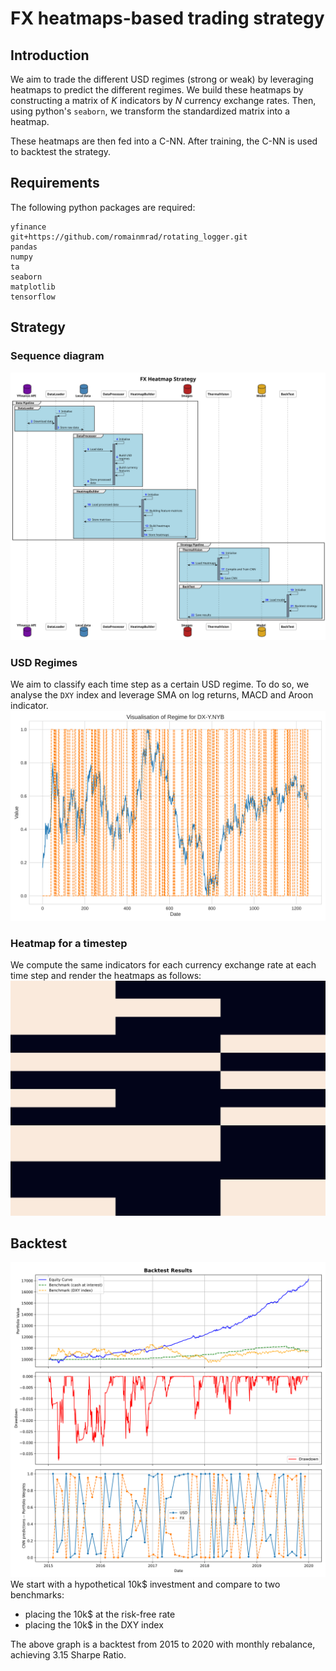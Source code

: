 # FX heatmaps-based trading strategy

## Introduction
We aim to trade the different USD regimes (strong or weak) by leveraging
heatmaps to predict the different regimes. We build these heatmaps by constructing
a matrix of $K$ indicators by $N$ currency exchange rates. Then, using python's `seaborn`,
we transform the standardized matrix into a heatmap.

These heatmaps are then fed into a C-NN. After training, the C-NN is used to backtest the
strategy.

## Requirements
The following python packages are required:
```
yfinance
git+https://github.com/romainmrad/rotating_logger.git
pandas
numpy
ta
seaborn
matplotlib
tensorflow
```

## Strategy

### Sequence diagram
![](documentation/sequence.svg)

### USD Regimes
We aim to classify each time step as a certain USD regime. To do so, we analyse the `DXY` index and leverage SMA on log returns,
MACD and Aroon indicator.
![](./documentation/regime.svg)

### Heatmap for a timestep
We compute the same indicators for each currency exchange rate at each time step and render the heatmaps as follows:
![](./documentation/heatmap.png)

## Backtest

![](./documentation/backtest.svg)
We start with a hypothetical 10k$ investment and compare to two benchmarks:
- placing the 10k$ at the risk-free rate
- placing the 10k$ in the DXY index

The above graph is a backtest from 2015 to 2020 with monthly rebalance, achieving 3.15 Sharpe Ratio.
